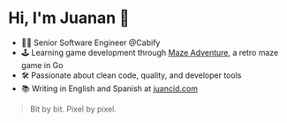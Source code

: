 # Hi, I'm Juanan 👋

- 🧑‍💻 Senior Software Engineer @Cabify  
- 🕹️ Learning game development through [Maze Adventure](https://github.com/juanancid/maze-adventure), a retro maze game in Go  
- 🛠️ Passionate about clean code, quality, and developer tools  
- 📚 Writing in English and Spanish at [juancid.com](https://www.juancid.com)

> Bit by bit. Pixel by pixel.
